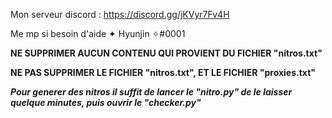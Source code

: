 Mon serveur discord : <https://discord.gg/jKVyr7Fv4H>

Me mp si besoin d'aide ✦ Hyunjin ✧#0001


**NE SUPPRIMER AUCUN CONTENU QUI PROVIENT DU FICHIER "nitros.txt"**

**NE PAS SUPPRIMER LE FICHIER "nitros.txt", ET LE FICHIER "proxies.txt"**

***Pour generer des nitros il suffit de lancer le "nitro.py" de le laisser quelque minutes, puis ouvrir le "checker.py"***
